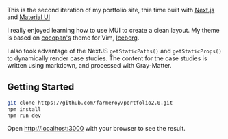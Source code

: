 This is the second iteration of my portfolio site, thie time built with [Next.js](https://nextjs.org/) and [Material UI](https://mui.com)

I really enjoyed learning how to use MUI to create a clean layout.
My theme is based on [cocopan's](https://github.com/cocopon) theme for Vim, [Iceberg](https://cocopon.github.io/iceberg.vim/). 

I also took advantage of the NextJS `getStaticPaths()` and `getStaticProps()` to dynamically render case studies. The content for the case studies is written using markdown, and processed with Gray-Matter. 

## Getting Started

```bash
git clone https://github.com/farmeroy/portfolio2.0.git
npm install
npm run dev
```

Open [http://localhost:3000](http://localhost:3000) with your browser to see the result.

